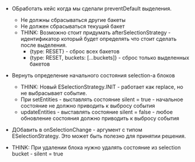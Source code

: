 - ОБработать кейс когда мы сделали preventDefault выделения.
  - Не должны сбрасываться другие бакеты
  - Не должен сбрасываться текущий бакет
  - THINK: Возможно стоит придумать afterSelectionStrategy - идентификатор который будет определять что стоит сделать после выделения.
    - {type: RESET} - сброс всех бакетов
    - {type: RESET, buckets: [...buckets]} - сброс только выделенных бакетов

- Вернуть определение начального состояния selection-а блоков
  - THINK: Новый ESelectionStrategy.INIT - работает как replace, но не выбрасывает событие.
  - При setEntities - выставлять состояние silent = true - начальное состояние не должно приводить к выбросу события 
  - updateEntities - выставлять состояние silent = false - любое обновление состояния должно приводить к выбросу события

- ДОбавить в onSelectionChange - аргумент с типом ESelectionStrategy. Это может быть полезно для принятии решения.

- THINK: При удалении блока нужно удалять состояние из selection bucket -  silent = true